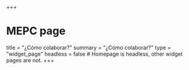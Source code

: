 +++
# MEPC page
title = "¿Cómo colaborar?"
summary = "¿Cómo colaborar?"
type = "widget_page"
headless = false  # Homepage is headless, other widget pages are not.
+++
